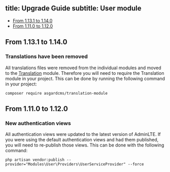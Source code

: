 title: Upgrade Guide
subtitle: User module
-------

- [From 1.13.1 to 1.14.0](#upgrade-1.14.0)
- [From 1.11.0 to 1.12.0](#upgrade-1.12.0)

## <a name="upgrade-1.14.0" class="anchor" href="#upgrade-1.14.0"></a> From 1.13.1 to **1.14.0**

### Translations have been removed

All translations files were removed from the individual modules and moved to the [Translation](https://github.com/AsgardCms/Translation) module. Therefore you will need to require the Translation module in your project. This can be done by running the following command in your project:

``` .language-bash
composer require asgardcms/translation-module
```

## <a name="upgrade-1.12.0" class="anchor" href="#upgrade-1.12.0"></a> From 1.11.0 to **1.12.0**

### New authentication views

All authentication views were updated to the latest version of AdminLTE. If you were using the default authentication views and had them published, you will need to re-publish those views. This can be done with the following command:

``` .language-bash
php artisan vendor:publish --provider="Modules\User\Providers\UserServiceProvider" --force
```

